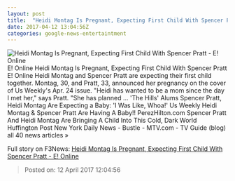 ```yaml
---
layout: post
title:  "Heidi Montag Is Pregnant, Expecting First Child With Spencer Pratt - E! Online"
date: 2017-04-12 13:04:56Z
categories: google-news-entertaintment
---
```


![Heidi Montag Is Pregnant, Expecting First Child With Spencer Pratt - E! Online](http://akns-images.eonline.com/eol_images/Entire_Site/201737/rs_600x600-170407054009-600.Heidi-Montag-Spencer-Pratt-JR-040717.jpg?downsize=450:*&crop=450:350;left,top)
E! Online Heidi Montag Is Pregnant, Expecting First Child With Spencer Pratt E! Online Heidi Montag and Spencer Pratt are expecting their first child together. Montag, 30, and Pratt, 33, announced her pregnancy on the cover of Us Weekly's Apr. 24 issue. "Heidi has wanted to be a mom since the day I met her," says Pratt. "She has planned ... 'The Hills' Alums Spencer Pratt, Heidi Montag Are Expecting a Baby: 'I Was Like, Whoa!' Us Weekly Heidi Montag & Spencer Pratt Are Having A Baby!! PerezHilton.com Spencer Pratt And Heidi Montag Are Bringing A Child Into This Cold, Dark World Huffington Post New York Daily News - Bustle - MTV.com - TV Guide (blog) all 40 news articles »


Full story on F3News: [Heidi Montag Is Pregnant, Expecting First Child With Spencer Pratt - E! Online](http://www.f3nws.com/n/ujmVgD)

> Posted on: 12 April 2017 12:04:56

